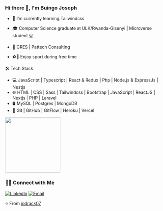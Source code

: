### Hi there 👋, I'm Buingo Joseph 

- 🌱 I’m currently learning Tailwindcss

- 🎓 Computer Science graduate at ULK/Rwanda-Gisenyi | Microverse student 💻
- 💼 CRES | Pattech Consulting 
- ⚽🏃 Enjoy sport during free time

🛠 Tech Stack
- 💻   JavaScript | Typescript | React & Redux | Php | Node.js & ExpressJs | Nestjs
- 🌐   HTML | CSS | Sass | Tailwindcss | Bootstrap | JavaScript | ReactJS | Nextjs | PHP | Laravel
- 🛢   MySQL | Postgres | MongoDB
- 🔧   Git | GitHub | GitFlow | Heroku | Vercel

<a href="https://github.com/jodrack07">
  <img height="180em" src="https://github-readme-stats.vercel.app/api?username=jodrack07&theme=noctis_minimus&show_icons=true" />
<!--   <img height="180em" src="https://github-readme-stats.vercel.app/api/top-langs/?username=jodrack07&theme=noctis_minimus&layout=compact" /> -->
</a>

<br/>

<h3> 🤝🏻 Connect with Me </h3>

<p>
<a href="https://www.linkedin.com/in/jodrack/"><img alt="LinkedIn" src="https://img.shields.io/badge/LinkedIn-buingojoseph-blue?style=flat-square&logo=linkedin"></a>
<a href="mailto:drack.sir01@gmail.com"><img alt="Email" src="https://img.shields.io/badge/Email-drack.sir01@gmail.com-blue?style=flat-square&logo=Microsoft%20outlook"></a>
</p>

⭐️ From [jodrack07](https://github.com/jodrack07)


<!--
**jodrack07/jodrack07** is a ✨ _special_ ✨ repository because its `README.md` (this file) appears on your GitHub profile.

Here are some ideas to get you started:

- 🔭 I’m currently working on ...

- 👯 I’m looking to collaborate on ...
- 🤔 I’m looking for help with ...
- 💬 Ask me about ...
- 📫 How to reach me: ...
- 😄 Pronouns: ...
- ⚡ Fun fact: ...
-->
